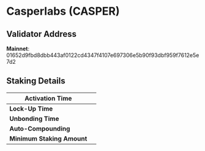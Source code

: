 # Casperlabs (CASPER)

## **Validator Address**

**Mainnet**: 01652d9fbd8dbb443af0122cd4347f4107e697306e5b90f93dbf959f7612e5e7d2

## Staking Details

| **Activation Time**        |   |
| -------------------------- | - |
| **Lock-Up Time**           |   |
| **Unbonding Time**         |   |
| **Auto-Compounding**       |   |
| **Minimum Staking Amount** |   |

